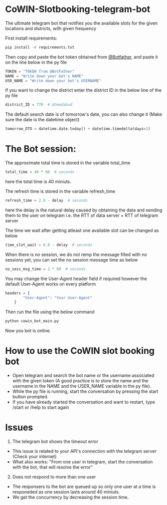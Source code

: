 # CoWIN-Slotbooking-telegram-bot
The ultimate telegram bot that notifies you the available slots for the given locations and districts, with given frequency

First install requirements:
```python
pip install -r requirements.txt
```

Then copy and paste the bot token obtained from [@Botfather](https://t.me/botfather), and paste it on the line below in the py file

```python
TOKEN = "TOKEN from @BotFather"
NAME = "Write down your bot's NAME"
USR_NAME = "Write down your bot's USERNAME"
```

If you want to change the district enter the district ID in the below line of the py file
```python
district_ID = 770  # Ahmedabad
```

The default search date is of tomorrow's date, you can also change it (Make sure the date is the datetime object)
```python
tomorrow_DTO = datetime.date.today() + datetime.timedelta(days=1)
```

# The Bot session:

The approximate total time is stored in the variable total_time
```python
total_time = 40 * 60  # seconds
```
here the total time is 40 miniuts.

The refresh time is stored in the variable refresh_time
```python
refresh_time = 2.0 - delay  # seconds
```
here the delay is the natural delay caused by obtaining the data and sending them to the user on telegram
i.e. the RTT of data server + RTT of telegram server

The time we wait after getting atleast one available slot can be changed as below
```python
time_slot_wait = 6.0 - delay  # seconds
```

When there is no session, we do not remp the message filled with no sessions yet, you can set the no session message time as below
```python
no_sess_msg_time = 2 * 60  # seconds
```

You may change the User-Agent header field if required however the default User-Agent works on every platform
```python
headers = {
        "User-Agent": "Your User-Agent"
    }
```

Then run the file using the below command 
```python
python cowin_bot_main.py
```

Now you bot is online.

# How to use the CoWIN slot booking bot
- Open telegram and search the bot name or the username associated with the given token (A good practice is to store the name and the username in the NAME and the USER_NAME variable in the py file).
- While the py file is running, start the conversation by pressing the start button prompted.
- If you have already started the conversation and want to restart, type /start or /help to start again


# Issues
1) The telegram bot shows the timeout error
- This issue is related to your API's connection with the telegram server (Check your internet)
- What also works: "From one user in telegram, start the conversation with the bot, that will resolve the error"

2) Does not respond to more than one user
- The responsers to the bot are queued up so only one user at a time is responeded as one session lasts around 40 miniuts.
- We get the concurrency by decreasing the session time.
